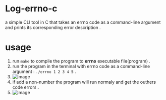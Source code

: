 # Log-errno-c
a simple CLI tool in C that takes an errno code as a command-line argument and prints its corresponding error description .

# usage
1. run `make` to compile the program to **errno** executable file(program) .
2. run the program in the terminal with errno code as  a command-line argument  : `./errno 1 2 3 4 5` .
3. ![image](https://github.com/user-attachments/assets/e927287e-632b-41c0-89ae-301fbcfa3c6d) 
4. if add a non-number  the program will run normaly and get the outhers code errors .
5. ![image](https://github.com/user-attachments/assets/e8b1d6f6-035f-4b40-9f75-8468892e9bf9) 

